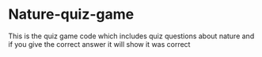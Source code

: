 # Nature-quiz-game
This is the quiz game code which includes quiz questions about nature and if you give the correct answer it will show it was correct
